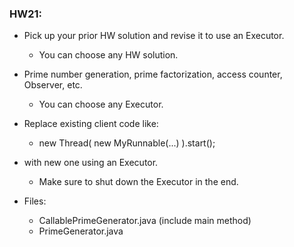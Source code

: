### HW21:

* Pick up your prior HW solution and revise it to use an Executor.
    * You can choose any HW solution.
* Prime number generation, prime factorization, access counter, Observer, etc.
    * You can choose any Executor.
* Replace existing client code like:
    * new Thread( new MyRunnable(...) ).start();
* with new one using an Executor.
    * Make sure to shut down the Executor in the end.

* Files:
    * CallablePrimeGenerator.java (include main method)
    * PrimeGenerator.java